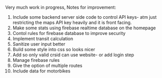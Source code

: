 Very much work in progress, 
Notes for improvement:
  1. Include some backend server side code to control API keys- atm just restricting the maps API key heavily and it is front facing.
  2. Make some stats using firebase realtime database on the homepage
  3. Contol rules for firebase database to improve security
  4. Implement transit calculation
  5. Sanitize user input better
  6. Build some style into css so looks nicer
  7. Add so only valid crsid can use website- or add login step
  8. Manage firebase rules
  9. Give the option of multiple routes
  10. Include data for motorbikes
